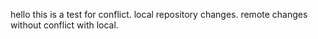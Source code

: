 hello
this is a test for conflict.
local repository changes.
remote changes without conflict with local.
